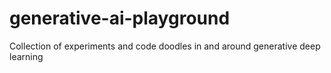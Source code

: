 # generative-ai-playground
Collection of experiments and code doodles in and around generative deep learning

